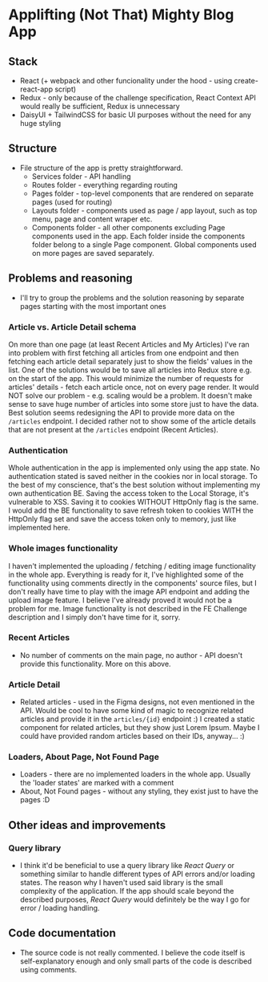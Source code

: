 # Applifting (Not That) Mighty Blog App

## Stack

* React (+ webpack and other funcionality under the hood - using create-react-app script)
* Redux - only because of the challenge specification, React Context API would really be sufficient, Redux is unnecessary
* DaisyUI + TailwindCSS for basic UI purposes without the need for any huge styling

## Structure

* File structure of the app is pretty straightforward.
    * Services folder - API handling
    * Routes folder - everything regarding routing
    * Pages folder - top-level components that are rendered on separate pages (used for routing)
    * Layouts folder - components used as page / app layout, such as top menu, page and content wraper etc.
    * Components folder - all other components excluding Page components used in the app. Each folder inside the components folder belong to a single Page component. Global components used on more pages are saved separately.

## Problems and reasoning

* I'll try to group the problems and the solution reasoning by separate pages starting with the most important ones

### Article vs. Article Detail schema

On more than one page (at least Recent Articles and My Articles) I've ran into problem with first fetching all articles from one endpoint and then fetching each article detail separately just to show the fields' values in the list. One of the solutions would be to save all articles into Redux store e.g. on the start of the app. This would minimize the number of requests for articles' details - fetch each article once, not on every page render. It would NOT solve our problem - e.g. scaling would be a problem. It doesn't make sense to save huge number of articles into some store just to have the data. Best solution seems redesigning the API to provide more data on the `/articles` endpoint. I decided rather not to show some of the article details that are not present at the `/articles` endpoint (Recent Articles).

### Authentication

Whole authentication in the app is implemented only using the app state. No authentication stated is saved neither in the cookies nor in local storage. To the best of my conscience, that's the best solution without implementing my own authentication BE. Saving the access token to the Local Storage, it's vulnerable to XSS. Saving it to cookies WITHOUT HttpOnly flag is the same. I would add the BE functionality to save refresh token to cookies WITH the HttpOnly flag set and save the access token only to memory, just like implemented here.

### Whole images functionality

I haven't implemented the uploading / fetching / editing image functionality in the whole app. Everything is ready for it, I've highlighted some of the functionality using comments directly in the components' source files, but I don't really have time to play with the image API endpoint and adding the upload image feature. I believe I've already proved it would not be a problem for me. Image functionality is not described in the FE Challenge description and I simply don't have time for it, sorry.

### Recent Articles

* No number of comments on the main page, no author - API doesn't provide this functionality. More on this above.

### Article Detail

* Related articles - used in the Figma designs, not even mentioned in the API. Would be cool to have some kind of magic to recognize related articles and provide it in the `articles/{id}` endpoint :) I created a static component for related articles, but they show just Lorem Ipsum. Maybe I could have provided random articles based on their IDs, anyway... :)

### Loaders, About Page, Not Found Page

* Loaders - there are no implemented loaders in the whole app. Usually the 'loader states' are marked with a comment
* About, Not Found pages - without any styling, they exist just to have the pages :D

## Other ideas and improvements

### Query library

* I think it'd be beneficial to use a query library like *React Query* or something similar to handle different types of API errors and/or loading states. The reason why I haven't used said library is the small complexity of the application. If the app should scale beyond the described purposes, *React Query* would definitely be the way I go for error / loading handling.

## Code documentation

* The source code is not really commented. I believe the code itself is self-explanatory enough and only small parts of the code is described using comments.
